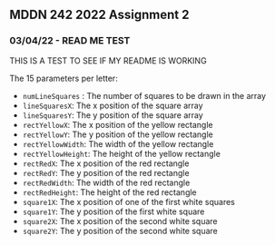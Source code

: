 ## MDDN 242 2022 Assignment 2

### 03/04/22 - READ ME TEST

THIS IS A TEST TO SEE IF MY README IS WORKING

The 15 parameters per letter:
  * `numLineSquares` : The number of squares to be drawn in the array
  * `lineSquaresX`: The x position of the square array
  * `lineSquaresY`: The y position of the square array
  * `rectYellowX`: The x position of the yellow rectangle
  * `rectYellowY`: The y position of the yellow rectangle
  * `rectYellowWidth`: The width of the yellow rectangle
  * `rectYellowHeight`: The height of the yellow rectangle
  * `rectRedX`: The x position of the red rectangle
  * `rectRedY`: The y position of the red rectangle
  * `rectRedWidth`: The width of the red rectangle
  * `rectRedHeight`: The height of the red rectangle
  * `square1X`: The x position of one of the first white squares
  * `square1Y`: The y position of the first white square
  * `square2X`: The x position of the second white square
  * `square2Y`: The y position of the second white square
